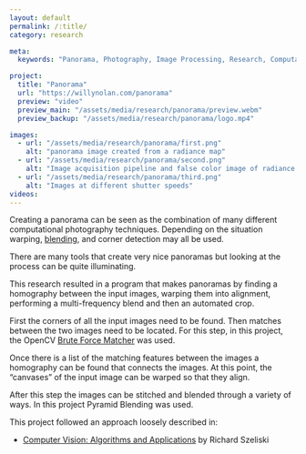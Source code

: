 ```yaml
---
layout: default
permalink: /:title/
category: research

meta:
  keywords: "Panorama, Photography, Image Processing, Research, Computational Photography"

project:
  title: "Panorama"
  url: "https://willynolan.com/panorama"
  preview: "video"
  preview_main: "/assets/media/research/panorama/preview.webm"
  preview_backup: "/assets/media/research/panorama/logo.mp4"

images:
  - url: "/assets/media/research/panorama/first.png"
    alt: "panorama image created from a radiance map"
  - url: "/assets/media/research/panorama/second.png"
    alt: "Image acquisition pipeline and false color image of radiance map"
  - url: "/assets/media/research/panorama/third.png"
    alt: "Images at different shutter speeds"
videos:
---
```

<p>
Creating a panorama can be seen as the combination of many different computational photography techniques.
Depending on the situation warping, <a href="/pyramid-blending">blending</a>, and corner detection may all be used.
</p>

<p>
There are many tools that create very nice panoramas but looking at the process can be quite illuminating. 
</p>

<p>
This research resulted in a program that makes panoramas by finding a homography between the input images, warping
them into alignment, performing a multi-frequency blend and then an automated crop.
</p>

<p>
First the corners of all the input images need to be found.  Then matches between the two images need to be located. 
For this step, in this project, the OpenCV <a href="https://docs.opencv.org/3.4/d3/da1/classcv_1_1BFMatcher.html">Brute Force Matcher</a> 
was used.
</p>

<p>
Once there is a list of the matching features between the images a homography can be found that connects the images. 
At this point, the “canvases” of the input image can be warped so that they align.
</p>

<p>
After this step the images can be stitched and blended through a variety of ways. 
In this project Pyramid Blending was used.
</p>

<p>
This project followed an approach loosely described in:
</p>

<ul>
    <li>
        <a href="http://szeliski.org/Book/">Computer Vision: Algorithms and Applications</a> by Richard Szeliski
    </li>
</ul>

